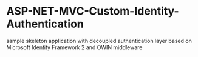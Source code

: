 ASP-NET-MVC-Custom-Identity-Authentication
==========================================

sample skeleton application with decoupled authentication layer based on Microsoft Identity Framework 2 and OWIN middleware
